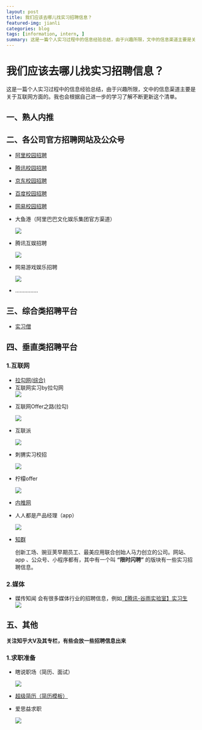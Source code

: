 ```yaml
---
layout: post
title: 我们应该去哪儿找实习招聘信息？
featured-img: jianli
categories: blog
tags: [information, intern, ]
summary: 这是一篇个人实习过程中的信息经验总结，由于兴趣所限，文中的信息渠道主要是关于互联网方面的。我也会根据自己进一步的学习了解不断更新这个清单。
---
```


<h1>我们应该去哪儿找实习招聘信息？</h1>

这是一篇个人实习过程中的信息经验总结，由于兴趣所限，文中的信息渠道主要是关于互联网方面的。我也会根据自己进一步的学习了解不断更新这个清单。

<h2>一、熟人内推</h2>

<h2>二、各公司官方招聘网站及公众号</h2>

- [阿里校园招聘](https://campus.alibaba.com)
- [腾讯校园招聘](https://join.qq.com)
- [京东校园招聘](http://campus.jd.com/home)
- [百度校园招聘](https://talent.baidu.com/external/baidu/campus.html)
- [网易校园招聘](http://campus.163.com/#/home)

- 大鱼港（阿里巴巴文化娱乐集团官方渠道）
  <div align="left"><img src="https://mp.weixin.qq.com/mp/qrcode?scene=10000004&size=102&__biz=MzI2ODY4Mzc3NQ==&mid=2247484841&idx=1&sn=15cab839062a98dc93723855b0498517&send_time=" /></div>

- 腾讯互娱招聘
  <div align="left"> <img src="https://mp.weixin.qq.com/mp/qrcode?scene=10000004&size=102&__biz=MjM5MTI0OTkwMA==&mid=2650227527&idx=1&sn=db0f34af800b6a54eb78ef4d539016f5&send_time=" /></div>

- 网易游戏娱乐招聘
  <div align="left"><img src="https://mp.weixin.qq.com/mp/qrcode?scene=10000004&size=102&__biz=MzAwMzk4MDIxMw==&mid=100001072&idx=1&sn=5e25007ae54611eae36799c2167fe09a&send_time=" /></div>

- ...............

<h2>三、综合类招聘平台</h2>

- [实习僧](https://www.shixiseng.com)

<h2>四、垂直类招聘平台</h2>

<h3>1.互联网</h3>

- [拉勾网(综合)](https://www.lagou.com/)
- 互联网实习by拉勾网
  <div align="left"><img src="https://mp.weixin.qq.com/mp/qrcode?scene=10000004&size=102&__biz=MzA3ODg0NDEzMA==&mid=2654126395&idx=1&sn=3fac29ba41bcb1a527ef0bd5af576fd5&send_time=" /><div>

+ 互联网Offer之路(拉勾)
  <div align="left"><img src="https://mp.weixin.qq.com/mp/qrcode?scene=10000004&size=102&__biz=MzI4NTYyMDU0OQ==&mid=2247487352&idx=1&sn=1b03194e871b81fafab29a9636251195&send_time="></div>

+ 互联派
  <div align="left"><img src="https://mp.weixin.qq.com/mp/qrcode?scene=10000004&size=102&__biz=MzI1ODc4MzMwMQ==&mid=2247490396&idx=4&sn=aec81a068cfb1dfb78b3b0ad4f950281&send_time=" /></div>

+ 刺猬实习校招
  <div align="left"><img src="https://mp.weixin.qq.com/mp/qrcode?scene=10000004&size=102&__biz=MjM5Mjc4NzkyNw==&mid=2674570839&idx=1&sn=f053aa0415af033589f478d1aa481eb6&send_time="></div>

+ 柠檬offer
  <div align="left"><img src="https://mp.weixin.qq.com/mp/qrcode?scene=10000004&size=102&__biz=MzIyNTM5NTE4Mw==&mid=2247485641&idx=1&sn=49dfd94824e555beec6122acddcc3573&send_time="></div>

+ [内推网](http://www.neitui.me)

+ 人人都是产品经理（app）
  <div align="left"><img src="http://image.woshipm.com/build/img/footer-appdownload.png"></div>

+ [知群](http://study.zuimeia.com/) 

  创新工场、豌豆荚早期员工、最美应用联合创始人马力创立的公司。网站、app 、公众号、小程序都有，其中有一个叫 **“限时闪聘”** 的版块有一些实习招聘信息。

<h3>2.媒体</h3>

+ 媒传知闻
  会有很多媒体行业的招聘信息，例如[【腾讯-谷雨实验室】实习生](https://mp.weixin.qq.com/s/AT3LqsrKThqbNp42zGMe8A)
  <div align="left"><img src="https://mp.weixin.qq.com/mp/qrcode?scene=10000004&size=102&__biz=MzU3ODI1NTkxMw==&mid=100000004&idx=1&sn=77169ca0963396cf1164a55f527c39f5&send_time=" /></div>

<h2>五、其他</h2>

 __关注知乎大V及其专栏，有些会放一些招聘信息出来__

<h3>1.求职准备</h3>

+ 瞎说职场（简历、面试）
  <div align="left"><img src="https://mp.weixin.qq.com/mp/qrcode?scene=10000004&size=102&__biz=MjM5MDQ1NjM2Mw==&mid=2448232967&idx=1&sn=ed4aa1f6c0180d303e85835da71d89ca&send_time="></div>

+ [超级简历（简历模板）](https://www.wondercv.com/)

+ 爱思益求职
  <div align="left"><img src="https://mp.weixin.qq.com/mp/qrcode?scene=10000004&size=102&__biz=MjM5ODI5NzAyNA==&mid=2651223155&idx=1&sn=a72e225d394fce1b4885b61f4ac0f8ee&send_time=" /></div>
